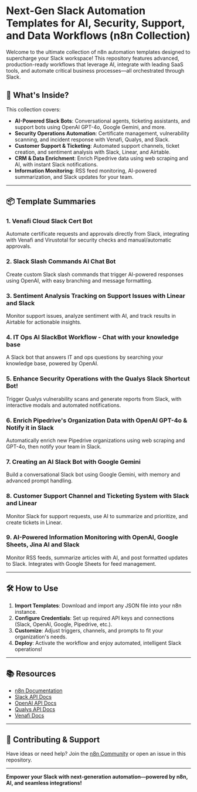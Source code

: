 # Next-Gen Slack Automation Templates for AI, Security, Support, and Data Workflows (n8n Collection)

Welcome to the ultimate collection of n8n automation templates designed to supercharge your Slack workspace! This repository features advanced, production-ready workflows that leverage AI, integrate with leading SaaS tools, and automate critical business processes—all orchestrated through Slack.

## 🚀 What's Inside?

This collection covers:
- **AI-Powered Slack Bots**: Conversational agents, ticketing assistants, and support bots using OpenAI GPT-4o, Google Gemini, and more.
- **Security Operations Automation**: Certificate management, vulnerability scanning, and incident response with Venafi, Qualys, and Slack.
- **Customer Support & Ticketing**: Automated support channels, ticket creation, and sentiment analysis with Slack, Linear, and Airtable.
- **CRM & Data Enrichment**: Enrich Pipedrive data using web scraping and AI, with instant Slack notifications.
- **Information Monitoring**: RSS feed monitoring, AI-powered summarization, and Slack updates for your team.

---

## 📦 Template Summaries

### 1. **Venafi Cloud Slack Cert Bot**
Automate certificate requests and approvals directly from Slack, integrating with Venafi and Virustotal for security checks and manual/automatic approvals.

### 2. **Slack Slash Commands AI Chat Bot**
Create custom Slack slash commands that trigger AI-powered responses using OpenAI, with easy branching and message formatting.

### 3. **Sentiment Analysis Tracking on Support Issues with Linear and Slack**
Monitor support issues, analyze sentiment with AI, and track results in Airtable for actionable insights.

### 4. **IT Ops AI SlackBot Workflow - Chat with your knowledge base**
A Slack bot that answers IT and ops questions by searching your knowledge base, powered by OpenAI.

### 5. **Enhance Security Operations with the Qualys Slack Shortcut Bot!**
Trigger Qualys vulnerability scans and generate reports from Slack, with interactive modals and automated notifications.

### 6. **Enrich Pipedrive's Organization Data with OpenAI GPT-4o & Notify it in Slack**
Automatically enrich new Pipedrive organizations using web scraping and GPT-4o, then notify your team in Slack.

### 7. **Creating an AI Slack Bot with Google Gemini**
Build a conversational Slack bot using Google Gemini, with memory and advanced prompt handling.

### 8. **Customer Support Channel and Ticketing System with Slack and Linear**
Monitor Slack for support requests, use AI to summarize and prioritize, and create tickets in Linear.

### 9. **AI-Powered Information Monitoring with OpenAI, Google Sheets, Jina AI and Slack**
Monitor RSS feeds, summarize articles with AI, and post formatted updates to Slack. Integrates with Google Sheets for feed management.

---

## 🛠️ How to Use

1. **Import Templates**: Download and import any JSON file into your n8n instance.
2. **Configure Credentials**: Set up required API keys and connections (Slack, OpenAI, Google, Pipedrive, etc.).
3. **Customize**: Adjust triggers, channels, and prompts to fit your organization's needs.
4. **Deploy**: Activate the workflow and enjoy automated, intelligent Slack operations!

---

## 📚 Resources
- [n8n Documentation](https://docs.n8n.io/)
- [Slack API Docs](https://api.slack.com/)
- [OpenAI API Docs](https://platform.openai.com/docs/)
- [Qualys API Docs](https://www.qualys.com/docs/)
- [Venafi Docs](https://docs.venafi.com/)

---

## 🤝 Contributing & Support
Have ideas or need help? Join the [n8n Community](https://community.n8n.io/) or open an issue in this repository.

---

**Empower your Slack with next-generation automation—powered by n8n, AI, and seamless integrations!** 